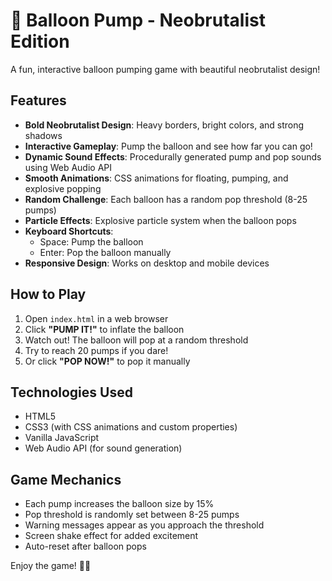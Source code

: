 # 🎈 Balloon Pump - Neobrutalist Edition

A fun, interactive balloon pumping game with beautiful neobrutalist design!

## Features

- **Bold Neobrutalist Design**: Heavy borders, bright colors, and strong shadows
- **Interactive Gameplay**: Pump the balloon and see how far you can go!
- **Dynamic Sound Effects**: Procedurally generated pump and pop sounds using Web Audio API
- **Smooth Animations**: CSS animations for floating, pumping, and explosive popping
- **Random Challenge**: Each balloon has a random pop threshold (8-25 pumps)
- **Particle Effects**: Explosive particle system when the balloon pops
- **Keyboard Shortcuts**: 
  - Space: Pump the balloon
  - Enter: Pop the balloon manually
- **Responsive Design**: Works on desktop and mobile devices

## How to Play

1. Open `index.html` in a web browser
2. Click **"PUMP IT!"** to inflate the balloon
3. Watch out! The balloon will pop at a random threshold
4. Try to reach 20 pumps if you dare!
5. Or click **"POP NOW!"** to pop it manually

## Technologies Used

- HTML5
- CSS3 (with CSS animations and custom properties)
- Vanilla JavaScript
- Web Audio API (for sound generation)

## Game Mechanics

- Each pump increases the balloon size by 15%
- Pop threshold is randomly set between 8-25 pumps
- Warning messages appear as you approach the threshold
- Screen shake effect for added excitement
- Auto-reset after balloon pops

Enjoy the game! 🎈💥

